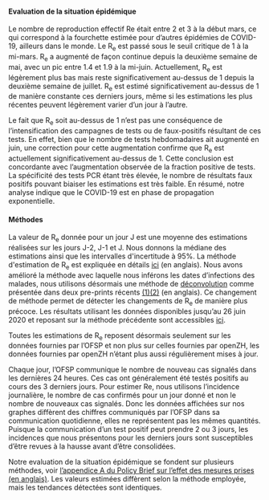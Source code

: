 <h4>Evaluation de la situation épidémique</h4>

Le nombre de reproduction effectif Re était entre 2 et 3 à la début mars, ce qui correspond à la fourchette estimée pour d’autres épidémies de COVID-19, ailleurs dans le monde. Le R<sub>e</sub> est passé sous le seuil critique de 1 à la mi-mars. R<sub>e</sub> a augmenté de façon continue depuis la deuxième semaine de mai, avec un pic entre 1.4 et 1.9 à la mi-juin. Actuellement, R<sub>e</sub> est légèrement plus bas mais reste significativement au-dessus de 1 depuis la deuxième semaine de juillet. R<sub>e</sub> est estimé significativement au-dessus de 1 de manière constante ces derniers jours, même si les estimations les plus récentes peuvent légèrement varier d’un jour à l’autre.

Le fait que R<sub>e</sub> soit au-dessus de 1 n’est pas une conséquence de l’intensification des campagnes de tests ou de faux-positifs résultant de ces tests. En effet, bien que le nombre de tests hebdomadaires ait augmenté en juin, une correction pour cette augmentation confirme que R<sub>e</sub> est actuellement significativement au-dessus de 1. Cette conclusion est concordante avec l’augmentation observée de la fraction positive de tests. La spécificité des tests PCR étant très élevée, le nombre de résultats faux positifs pouvant biaiser les estimations est très faible. En résumé, notre analyse indique que le COVID-19 est en phase de propagation exponentielle.


<h4>Méthodes</h4>

La valeur de R<sub>e</sub> donnée pour un jour J est une moyenne des estimations réalisées sur les jours J-2, J-1 et J. Nous donnons la médiane des estimations ainsi que les intervalles d'incertitude à 95%. La méthode d'estimation de R<sub>e</sub> est expliquée en détails [ici](https://smw.ch/article/doi/smw.2020.20271) (en anglais). Nous avons amélioré la méthode avec laquelle nous inférons les dates d’infections des malades, nous utilisons désormais une méthode de [déconvolution](https://www.pnas.org/content/106/51/21825) comme présentée dans deux pre-prints récents [(1)](https://www.medrxiv.org/content/10.1101/2020.06.18.20134858v2)[(2)](https://www.medrxiv.org/content/10.1101/2020.05.12.20099366v1) (en anglais). Ce changement de méthode permet de détecter les changements de R<sub>e</sub> de manière plus précoce. Les résultats utilisant les données disponibles jusqu’au 26 juin 2020 et reposant sur la méthode précédente sont accessibles [ici](https://raw.githubusercontent.com/covid-19-Re/covid19-additionalData/master/misc/2020-06-27_results_CH_convolution_method.png).

Toutes les estimations de R<sub>e</sub> reposent désormais seulement sur les données fournies par l’OFSP et non plus sur celles fournies par openZH, les données fournies par openZH n’étant plus aussi régulièrement mises à jour.

Chaque jour, l’OFSP communique le nombre de nouveau cas signalés dans les dernières 24 heures. Ces cas ont généralement été testés positifs au cours des 3 derniers jours. Pour estimer Re, nous utilisons l’incidence journalière, le nombre de cas confirmés pour un jour donné et non le nombre de nouveaux cas signalés. Donc les données affichées sur nos graphes diffèrent des chiffres communiqués par l’OFSP dans sa communication quotidienne, elles ne représentent pas les mêmes quantités. Puisque la communication d’un test positif peut prendre 2 ou 3 jours, les incidences que nous présentons pour les derniers jours sont susceptibles d’être revues à la hausse avant d’être consolidées.

Notre evaluation de la situation épidémique se fondent sur plusieurs méthodes, voir [l’appendice A du Policy Brief sur l’effet des mesures prises (en anglais)](https://ncs-tf.ch/de/policy-briefs/effect-of-measures-21-april-20-en/download). Les valeurs estimées diffèrent selon la méthode employée, mais les tendances détectées sont identiques.
